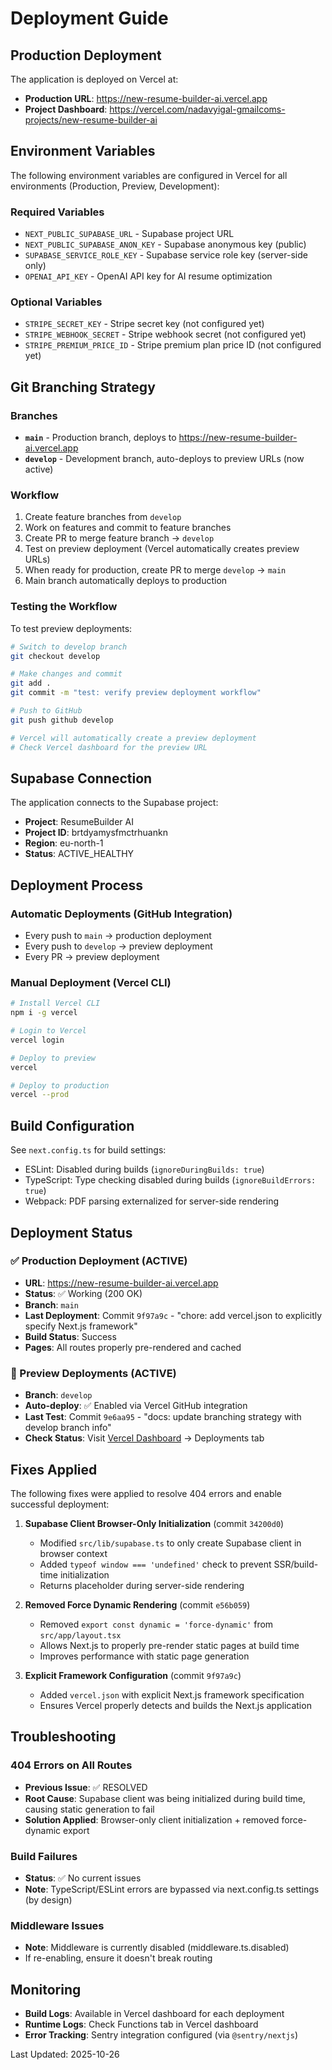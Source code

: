 # Deployment Guide

## Production Deployment

The application is deployed on Vercel at:
- **Production URL**: https://new-resume-builder-ai.vercel.app
- **Project Dashboard**: https://vercel.com/nadavyigal-gmailcoms-projects/new-resume-builder-ai

## Environment Variables

The following environment variables are configured in Vercel for all environments (Production, Preview, Development):

### Required Variables
- `NEXT_PUBLIC_SUPABASE_URL` - Supabase project URL
- `NEXT_PUBLIC_SUPABASE_ANON_KEY` - Supabase anonymous key (public)
- `SUPABASE_SERVICE_ROLE_KEY` - Supabase service role key (server-side only)
- `OPENAI_API_KEY` - OpenAI API key for AI resume optimization

### Optional Variables
- `STRIPE_SECRET_KEY` - Stripe secret key (not configured yet)
- `STRIPE_WEBHOOK_SECRET` - Stripe webhook secret (not configured yet)
- `STRIPE_PREMIUM_PRICE_ID` - Stripe premium plan price ID (not configured yet)

## Git Branching Strategy

### Branches
- **`main`** - Production branch, deploys to https://new-resume-builder-ai.vercel.app
- **`develop`** - Development branch, auto-deploys to preview URLs (now active)

### Workflow
1. Create feature branches from `develop`
2. Work on features and commit to feature branches
3. Create PR to merge feature branch → `develop`
4. Test on preview deployment (Vercel automatically creates preview URLs)
5. When ready for production, create PR to merge `develop` → `main`
6. Main branch automatically deploys to production

### Testing the Workflow
To test preview deployments:
```bash
# Switch to develop branch
git checkout develop

# Make changes and commit
git add .
git commit -m "test: verify preview deployment workflow"

# Push to GitHub
git push github develop

# Vercel will automatically create a preview deployment
# Check Vercel dashboard for the preview URL
```

## Supabase Connection

The application connects to the Supabase project:
- **Project**: ResumeBuilder AI
- **Project ID**: brtdyamysfmctrhuankn
- **Region**: eu-north-1
- **Status**: ACTIVE_HEALTHY

## Deployment Process

### Automatic Deployments (GitHub Integration)
- Every push to `main` → production deployment
- Every push to `develop` → preview deployment
- Every PR → preview deployment

### Manual Deployment (Vercel CLI)
```bash
# Install Vercel CLI
npm i -g vercel

# Login to Vercel
vercel login

# Deploy to preview
vercel

# Deploy to production
vercel --prod
```

## Build Configuration

See `next.config.ts` for build settings:
- ESLint: Disabled during builds (`ignoreDuringBuilds: true`)
- TypeScript: Type checking disabled during builds (`ignoreBuildErrors: true`)
- Webpack: PDF parsing externalized for server-side rendering

## Deployment Status

### ✅ Production Deployment (ACTIVE)
- **URL**: https://new-resume-builder-ai.vercel.app
- **Status**: ✅ Working (200 OK)
- **Branch**: `main`
- **Last Deployment**: Commit `9f97a9c` - "chore: add vercel.json to explicitly specify Next.js framework"
- **Build Status**: Success
- **Pages**: All routes properly pre-rendered and cached

### 🔄 Preview Deployments (ACTIVE)
- **Branch**: `develop`
- **Auto-deploy**: ✅ Enabled via Vercel GitHub integration
- **Last Test**: Commit `9e6aa95` - "docs: update branching strategy with develop branch info"
- **Check Status**: Visit [Vercel Dashboard](https://vercel.com/nadavyigal-gmailcoms-projects/new-resume-builder-ai) → Deployments tab

## Fixes Applied

The following fixes were applied to resolve 404 errors and enable successful deployment:

1. **Supabase Client Browser-Only Initialization** (commit `34200d0`)
   - Modified `src/lib/supabase.ts` to only create Supabase client in browser context
   - Added `typeof window === 'undefined'` check to prevent SSR/build-time initialization
   - Returns placeholder during server-side rendering

2. **Removed Force Dynamic Rendering** (commit `e56b059`)
   - Removed `export const dynamic = 'force-dynamic'` from `src/app/layout.tsx`
   - Allows Next.js to properly pre-render static pages at build time
   - Improves performance with static page generation

3. **Explicit Framework Configuration** (commit `9f97a9c`)
   - Added `vercel.json` with explicit Next.js framework specification
   - Ensures Vercel properly detects and builds the Next.js application

## Troubleshooting

### 404 Errors on All Routes
- **Previous Issue**: ✅ RESOLVED
- **Root Cause**: Supabase client was being initialized during build time, causing static generation to fail
- **Solution Applied**: Browser-only client initialization + removed force-dynamic export

### Build Failures
- **Status**: ✅ No current issues
- **Note**: TypeScript/ESLint errors are bypassed via next.config.ts settings (by design)

### Middleware Issues
- **Note**: Middleware is currently disabled (middleware.ts.disabled)
- If re-enabling, ensure it doesn't break routing

## Monitoring

- **Build Logs**: Available in Vercel dashboard for each deployment
- **Runtime Logs**: Check Functions tab in Vercel dashboard
- **Error Tracking**: Sentry integration configured (via `@sentry/nextjs`)

Last Updated: 2025-10-26
